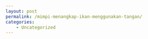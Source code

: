 ```yaml
---
layout: post
permalink: /mimpi-menangkap-ikan-menggunakan-tangan/
categories:
    - Uncategorized
---
```



